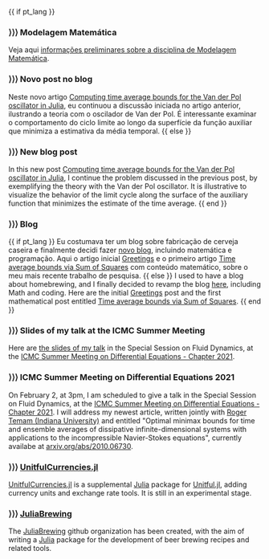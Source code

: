 {{ if pt_lang }}

### ⟩⟩⟩ **Modelagem Matemática**

Veja aqui [informações preliminares sobre a disciplina de Modelagem Matemática](/pages/ensino/#20202_modelagem_matemática).

### ⟩⟩⟩ **Novo post no blog**

Neste novo artigo [Computing time average bounds for the Van der Pol oscillator in Julia](/blog/2021/02/time_ave_bounds_vanderpol_in_Julia/), eu continuou a discussão iniciada no artigo anterior, ilustrando a teoria com o oscilador de Van der Pol. É interessante examinar o comportamento do ciclo limite ao longo da superfície da função auxiliar que minimiza a estimativa da média temporal.
{{ else }}

### ⟩⟩⟩ **New blog post**

In this new post [Computing time average bounds for the Van der Pol oscillator in Julia](/blog/2021/02/time_ave_bounds_vanderpol_in_Julia/), I continue the problem discussed in the previous post, by exemplifying the theory with the Van der Pol oscillator. It is illustrative to visualize the behavior of the limit cycle along the surface of the auxiliary function that minimizes the estimate of the time average.
{{ end }}

### ⟩⟩⟩ **Blog**

{{ if pt_lang }}
Eu costumava ter um blog sobre fabricação de cerveja caseira e finalmente decidi fazer [novo blog](/pages/blog/), incluindo matemática e programação. Aqui o artigo inicial [Greetings](/blog/2021/02/greetings/) e o primeiro artigo [Time average bounds via Sum of Squares](/blog/2021/02/time_ave_bounds_SoS/) com conteúdo matemático, sobre o meu mais recente trabalho de pesquisa.
{{ else }}
I used to have a blog about homebrewing, and I finally decided to revamp the blog [here](/pages/blog_en/), including Math and coding. Here are the initial [Greetings](/blog/2021/02/greetings/) post and the first mathematical post entitled [Time average bounds via Sum of Squares](/blog/2021/02/time_ave_bounds_SoS/).
{{ end }}

### ⟩⟩⟩ **Slides of my talk at the ICMC Summer Meeting**

Here are [the slides of my talk](/assets/material/Apr_ICMCSummer_RR_fev2021.pdf) in the Special Session on Fluid Dynamics, at the [ICMC Summer Meeting on Differential Equations - Chapter 2021](http://summer.icmc.usp.br/summers/summer21/).

### ⟩⟩⟩ **ICMC Summer Meeting on Differential Equations 2021**

On February 2, at 3pm, I am scheduled to give a talk in the Special Session on Fluid Dynamics, at the [ICMC Summer Meeting on Differential Equations - Chapter 2021](http://summer.icmc.usp.br/summers/summer21/). I will address my newest article, written jointly with [Roger Temam (Indiana University)](https://math.indiana.edu/about/faculty/temam-roger.html) and entitled "Optimal minimax bounds for time and ensemble averages of dissipative infinite-dimensional systems with applications to the incompressible Navier-Stokes equations", currently availabe at [arxiv.org/abs/2010.06730](https://arxiv.org/abs/2010.06730).

### ⟩⟩⟩ **[UnitfulCurrencies.jl](https://github.com/rmsrosa/UnitfulCurrencies.jl)**

[UnitfulCurrencies.jl](https://github.com/rmsrosa/UnitfulCurrencies.jl) is a supplemental [Julia](https://www.julialang.org) package for [Unitful.jl](https://github.com/PainterQubits/Unitful.jl), adding currency units and exchange rate tools. It is still in an experimental stage.

### ⟩⟩⟩ **[JuliaBrewing](https://github.com/JuliaBrewing)**

The [JuliaBrewing](https://github.com/JuliaBrewing) github organization has been created, with the aim of writing a [Julia](https://www.julialang.org) package for the development of beer brewing recipes and related tools.
